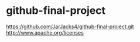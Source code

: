 # github-final-project
https://github.com/JarJacks4/github-final-project.git
http://www.apache.org/licenses

